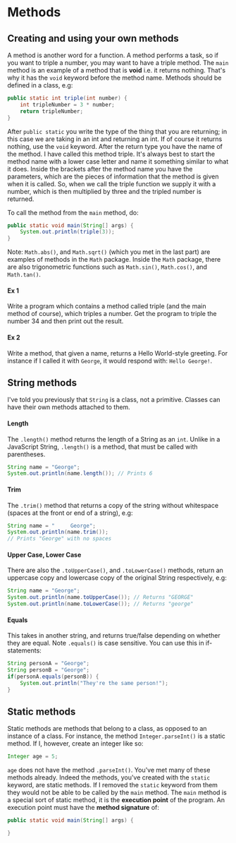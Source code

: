 Methods
===

## Creating and using your own methods
A method is another word for a function. A method performs a task, so if you want to triple a number, you may want to have a triple method. The `main` method is an example of a method that is **void** i.e. it returns nothing. That's why it has the `void` keyword before the method name. Methods should be defined in a class, e.g:

```java
public static int triple(int number) {
	int tripleNumber = 3 * number;
	return tripleNumber;
}
```

After `public static` you write the type of the thing that you are returning; in this case we are taking in an int and returning an int. If of course it returns nothing, use the `void` keyword.  After the return type you have the name of the method. I have called this method triple. It's always best to start the method name with a lower case letter and name it something similar to what it does. Inside the brackets after the method name you have the parameters, which are the pieces of information that the method is given when it is called.  So, when we call the triple function we supply it with a number, which is then multiplied by three and the tripled number is returned.

To call the method from the `main` method, do:

```java
public static void main(String[] args) {
	System.out.println(triple(3));
}
```

Note: `Math.abs()`, and `Math.sqrt()` (which you met in the last part) are examples of methods in the `Math` package. Inside the `Math` package, there are also trigonometric functions such as `Math.sin()`, `Math.cos()`, and `Math.tan()`.

#### Ex 1
Write a program which contains a method called triple (and the main method of course), which triples a number.  Get the program to triple the number 34 and then print out the result.

#### Ex 2
Write a method, that given a name, returns a Hello World-style greeting. For instance if I called it with `George`, it would respond with: `Hello George!`.

## String methods
I've told you previously that `String` is a class, not a primitive. Classes can have their own methods attached to them.

#### Length
The `.length()` method returns the length of a String as an `int`. Unlike in a JavaScript String, `.length()` is a method, that must be called with parentheses.

```java
String name = "George";
System.out.println(name.length()); // Prints 6
```

#### Trim
The `.trim()` method that returns a copy of the string without whitespace (spaces at the front or end of a string), e.g:

```java
String name = "     George";
System.out.println(name.trim()); 
// Prints "George" with no spaces
```

#### Upper Case, Lower Case
There are also the `.toUpperCase()`, and `.toLowerCase()` methods, return an uppercase copy and lowercase copy of the original String respectively, e.g:

```java
String name = "George";
System.out.println(name.toUpperCase()); // Returns "GEORGE"
System.out.println(name.toLowerCase()); // Returns "george"
```

#### Equals
This takes in another string, and returns true/false depending on whether they are equal. Note `.equals()` is case sensitive. You can use this in if-statements:

```java
String personA = "George";
String personB = "George";
if(personA.equals(personB)) {
	System.out.println("They're the same person!");
}
```

## Static methods
Static methods are methods that belong to a class, as opposed to an instance of a class. For instance, the method `Integer.parseInt()` is a static method. If I, however, create an integer like so:

```java
Integer age = 5;
```

`age` does not have the method `.parseInt()`. You've met many of these methods already. Indeed the methods, you've created with the `static` keyword, are static methods. If I removed the `static` keyword from them they would not be able to be called by the `main` method. The `main` method is a special sort of static method, it is the **execution point** of the program. An execution point must have the **method signature** of:

```java
public static void main(String[] args) {

}
```
